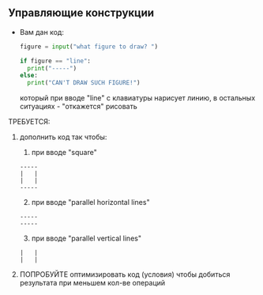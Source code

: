 ## Управляющие конструкции

* Вам дан код:
  
  ```python
  figure = input("what figure to draw? ")

  if figure == "line":
    print("-----")
  else:
    print("CAN'T DRAW SUCH FIGURE!")  
  ```
  который при вводе "line" с клавиатуры нарисует линию, в остальных ситуациях - "откажется" рисовать  

ТРЕБУЕТСЯ:
1. дополнить код так чтобы:
   1. при вводе "square"

    ```
    -----
    |   |
    |   |
    ----- 
    ``` 
   
   2. при вводе "parallel horizontal lines"

    ```
    -----
    ----- 
    ``` 

   3. при вводе "parallel vertical lines"

    ```
    |   |
    |   |    
    ``` 

2. ПОПРОБУЙТЕ оптимизировать код (условия) чтобы добиться результата при меньшем кол-ве операций   